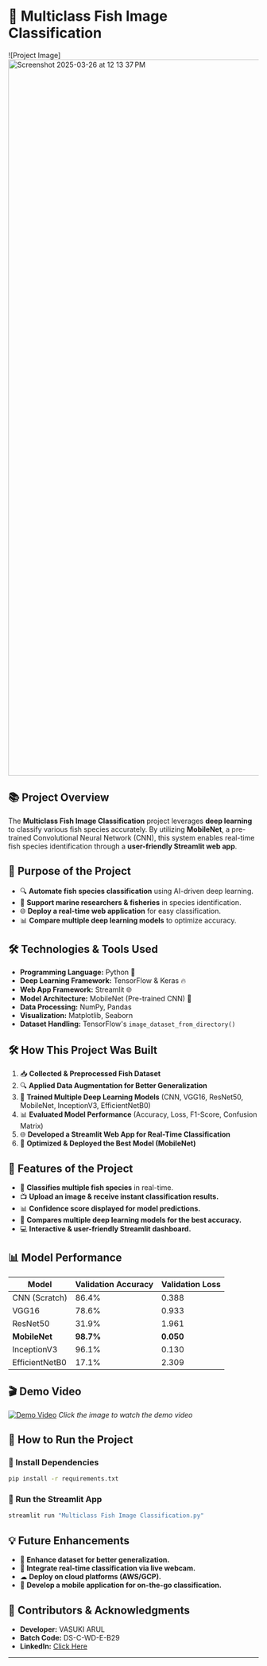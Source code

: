 # 🦈 Multiclass Fish Image Classification

![Project Image]<img width="1440" alt="Screenshot 2025-03-26 at 12 13 37 PM" src="https://github.com/user-attachments/assets/08c038bc-fe53-45a3-951f-47dcd64e06b1" />


## 📚 Project Overview
The **Multiclass Fish Image Classification** project leverages **deep learning** to classify various fish species accurately. By utilizing **MobileNet**, a pre-trained Convolutional Neural Network (CNN), this system enables real-time fish species identification through a **user-friendly Streamlit web app**.

## 🎡 Purpose of the Project
- 🔍 **Automate fish species classification** using AI-driven deep learning.
- 🌿 **Support marine researchers & fisheries** in species identification.
- 🌐 **Deploy a real-time web application** for easy classification.
- 📊 **Compare multiple deep learning models** to optimize accuracy.

## 🛠️ Technologies & Tools Used
- **Programming Language:** Python 🐍
- **Deep Learning Framework:** TensorFlow & Keras 🔥
- **Web App Framework:** Streamlit 🌐
- **Model Architecture:** MobileNet (Pre-trained CNN) 🤖
- **Data Processing:** NumPy, Pandas
- **Visualization:** Matplotlib, Seaborn
- **Dataset Handling:** TensorFlow's `image_dataset_from_directory()`

## 🛠️ How This Project Was Built
1. 📥 **Collected & Preprocessed Fish Dataset**
2. 🔍 **Applied Data Augmentation for Better Generalization**
3. 💪 **Trained Multiple Deep Learning Models** (CNN, VGG16, ResNet50, MobileNet, InceptionV3, EfficientNetB0)
4. 📊 **Evaluated Model Performance** (Accuracy, Loss, F1-Score, Confusion Matrix)
5. 🌐 **Developed a Streamlit Web App for Real-Time Classification**
6. 🚀 **Optimized & Deployed the Best Model (MobileNet)**

## 🎨 Features of the Project
- 🦈 **Classifies multiple fish species** in real-time.
- 📺 **Upload an image & receive instant classification results.**
- 📊 **Confidence score displayed for model predictions.**
- 🔄 **Compares multiple deep learning models for the best accuracy.**
- 💻 **Interactive & user-friendly Streamlit dashboard.**

## 📊 Model Performance
| Model         | Validation Accuracy | Validation Loss |
|--------------|---------------------|----------------|
| CNN (Scratch) | 86.4%               | 0.388          |
| VGG16        | 78.6%               | 0.933          |
| ResNet50     | 31.9%               | 1.961          |
| **MobileNet** | **98.7%**           | **0.050**      |
| InceptionV3  | 96.1%               | 0.130          |
| EfficientNetB0 | 17.1%              | 2.309          |

## 🎬 Demo Video
[![Demo Video](video_thumbnail.png)](video_placeholder_link)
*Click the image to watch the demo video*

## 🔄 How to Run the Project
### **🔹 Install Dependencies**
```bash
pip install -r requirements.txt
```
### **🔹 Run the Streamlit App**
```bash
streamlit run "Multiclass Fish Image Classification.py"
```

## 💡 Future Enhancements
- 🤖 **Enhance dataset for better generalization.**
- 🎥 **Integrate real-time classification via live webcam.**
- ☁ **Deploy on cloud platforms (AWS/GCP).**
- 📱 **Develop a mobile application for on-the-go classification.**

## 👥 Contributors & Acknowledgments
- **Developer:** VASUKI ARUL  
- **Batch Code:** DS-C-WD-E-B29  
- **LinkedIn:** [Click Here](https://www.linkedin.com/in/vasuki27/)  


---

